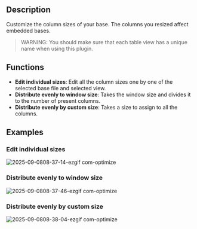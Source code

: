 ## Description

Customize the column sizes of your base. The columns you resized affect embedded bases.

> WARNING: You should make sure that each table view has a unique name when using this plugin.

## Functions

-   **Edit individual sizes**: Edit all the column sizes one by one of the selected base file and selected view.
-   **Distribute evenly to window size**: Takes the window size and divides it to the number of present columns.
-   **Distribute evenly by custom size**: Takes a size to assign to all the columns.

## Examples

### Edit individual sizes

![2025-09-0808-37-14-ezgif com-optimize](https://github.com/user-attachments/assets/4acf6e0d-4fe8-48eb-86b3-0c0847049390)

### Distribute evenly to window size

![2025-09-0808-37-46-ezgif com-optimize](https://github.com/user-attachments/assets/a246d712-bde0-46a3-92b6-cab360879e95)

### Distribute evenly by custom size

![2025-09-0808-38-04-ezgif com-optimize](https://github.com/user-attachments/assets/97af8258-678c-4a8f-bf43-0cd0cd94b90f)
